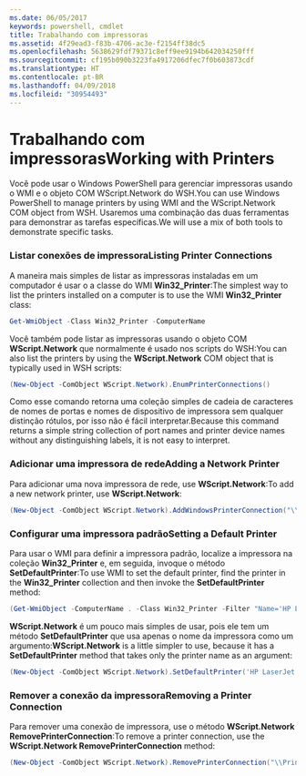 ```yaml
---
ms.date: 06/05/2017
keywords: powershell, cmdlet
title: Trabalhando com impressoras
ms.assetid: 4f29ead3-f83b-4706-ac3e-f2154ff38dc5
ms.openlocfilehash: 5638629fdf79371c8eff9ee9194b642034250fff
ms.sourcegitcommit: cf195b090b3223fa4917206dfec7f0b603873cdf
ms.translationtype: HT
ms.contentlocale: pt-BR
ms.lasthandoff: 04/09/2018
ms.locfileid: "30954493"
---
```

# <a name="working-with-printers"></a><span data-ttu-id="7bacd-103">Trabalhando com impressoras</span><span class="sxs-lookup"><span data-stu-id="7bacd-103">Working with Printers</span></span>

<span data-ttu-id="7bacd-104">Você pode usar o Windows PowerShell para gerenciar impressoras usando o WMI e o objeto COM WScript.Network do WSH.</span><span class="sxs-lookup"><span data-stu-id="7bacd-104">You can use Windows PowerShell to manage printers by using WMI and the WScript.Network COM object from WSH.</span></span> <span data-ttu-id="7bacd-105">Usaremos uma combinação das duas ferramentas para demonstrar as tarefas específicas.</span><span class="sxs-lookup"><span data-stu-id="7bacd-105">We will use a mix of both tools to demonstrate specific tasks.</span></span>

### <a name="listing-printer-connections"></a><span data-ttu-id="7bacd-106">Listar conexões de impressora</span><span class="sxs-lookup"><span data-stu-id="7bacd-106">Listing Printer Connections</span></span>

<span data-ttu-id="7bacd-107">A maneira mais simples de listar as impressoras instaladas em um computador é usar o a classe do WMI **Win32_Printer**:</span><span class="sxs-lookup"><span data-stu-id="7bacd-107">The simplest way to list the printers installed on a computer is to use the WMI **Win32_Printer** class:</span></span>

```powershell
Get-WmiObject -Class Win32_Printer -ComputerName
```

<span data-ttu-id="7bacd-108">Você também pode listar as impressoras usando o objeto COM **WScript.Network** que normalmente é usado nos scripts do WSH:</span><span class="sxs-lookup"><span data-stu-id="7bacd-108">You can also list the printers by using the **WScript.Network** COM object that is typically used in WSH scripts:</span></span>

```powershell
(New-Object -ComObject WScript.Network).EnumPrinterConnections()
```

<span data-ttu-id="7bacd-109">Como esse comando retorna uma coleção simples de cadeia de caracteres de nomes de portas e nomes de dispositivo de impressora sem qualquer distinção rótulos, por isso não é fácil interpretar.</span><span class="sxs-lookup"><span data-stu-id="7bacd-109">Because this command returns a simple string collection of port names and printer device names without any distinguishing labels, it is not easy to interpret.</span></span>

### <a name="adding-a-network-printer"></a><span data-ttu-id="7bacd-110">Adicionar uma impressora de rede</span><span class="sxs-lookup"><span data-stu-id="7bacd-110">Adding a Network Printer</span></span>

<span data-ttu-id="7bacd-111">Para adicionar uma nova impressora de rede, use **WScript.Network**:</span><span class="sxs-lookup"><span data-stu-id="7bacd-111">To add a new network printer, use **WScript.Network**:</span></span>

```powershell
(New-Object -ComObject WScript.Network).AddWindowsPrinterConnection("\\Printserver01\Xerox5")
```

### <a name="setting-a-default-printer"></a><span data-ttu-id="7bacd-112">Configurar uma impressora padrão</span><span class="sxs-lookup"><span data-stu-id="7bacd-112">Setting a Default Printer</span></span>

<span data-ttu-id="7bacd-113">Para usar o WMI para definir a impressora padrão, localize a impressora na coleção **Win32_Printer** e, em seguida, invoque o método **SetDefaultPrinter**:</span><span class="sxs-lookup"><span data-stu-id="7bacd-113">To use WMI to set the default printer, find the printer in the **Win32_Printer** collection and then invoke the **SetDefaultPrinter** method:</span></span>

```powershell
(Get-WmiObject -ComputerName . -Class Win32_Printer -Filter "Name='HP LaserJet 5Si'").SetDefaultPrinter()
```

<span data-ttu-id="7bacd-114">**WScript.Network** é um pouco mais simples de usar, pois ele tem um método **SetDefaultPrinter** que usa apenas o nome da impressora como um argumento:</span><span class="sxs-lookup"><span data-stu-id="7bacd-114">**WScript.Network** is a little simpler to use, because it has a **SetDefaultPrinter** method that takes only the printer name as an argument:</span></span>

```powershell
(New-Object -ComObject WScript.Network).SetDefaultPrinter('HP LaserJet 5Si')
```

### <a name="removing-a-printer-connection"></a><span data-ttu-id="7bacd-115">Remover a conexão da impressora</span><span class="sxs-lookup"><span data-stu-id="7bacd-115">Removing a Printer Connection</span></span>

<span data-ttu-id="7bacd-116">Para remover uma conexão de impressora, use o método **WScript.Network RemovePrinterConnection**:</span><span class="sxs-lookup"><span data-stu-id="7bacd-116">To remove a printer connection, use the **WScript.Network RemovePrinterConnection** method:</span></span>

```powershell
(New-Object -ComObject WScript.Network).RemovePrinterConnection("\\Printserver01\Xerox5")
```